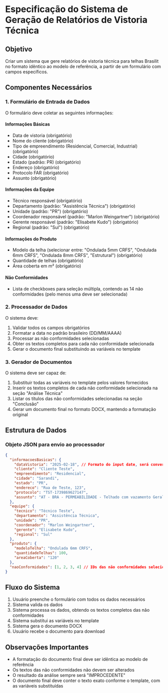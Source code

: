 # Especificação do Sistema de Geração de Relatórios de Vistoria Técnica

## Objetivo
Criar um sistema que gere relatórios de vistoria técnica para telhas Brasilit no formato idêntico ao modelo de referência, a partir de um formulário com campos específicos.

## Componentes Necessários

### 1. Formulário de Entrada de Dados

O formulário deve coletar as seguintes informações:

#### Informações Básicas
- Data de vistoria (obrigatório)
- Nome do cliente (obrigatório)
- Tipo de empreendimento (Residencial, Comercial, Industrial) (obrigatório)
- Cidade (obrigatório)
- Estado (padrão: PR) (obrigatório)
- Endereço (obrigatório)
- Protocolo FAR (obrigatório)
- Assunto (obrigatório)

#### Informações da Equipe
- Técnico responsável (obrigatório)
- Departamento (padrão: "Assistência Técnica") (obrigatório)
- Unidade (padrão: "PR") (obrigatório)
- Coordenador responsável (padrão: "Marlon Weingartner") (obrigatório)
- Gerente responsável (padrão: "Elisabete Kudo") (obrigatório)
- Regional (padrão: "Sul") (obrigatório)

#### Informações do Produto
- Modelo da telha (selecionar entre: "Ondulada 5mm CRFS", "Ondulada 6mm CRFS", "Ondulada 8mm CRFS", "Estrutural") (obrigatório)
- Quantidade de telhas (obrigatório)
- Área coberta em m² (obrigatório)

#### Não Conformidades
- Lista de checkboxes para seleção múltipla, contendo as 14 não conformidades (pelo menos uma deve ser selecionada)

### 2. Processador de Dados

O sistema deve:
1. Validar todos os campos obrigatórios
2. Formatar a data no padrão brasileiro (DD/MM/AAAA)
3. Processar as não conformidades selecionadas
4. Obter os textos completos para cada não conformidade selecionada
5. Gerar o documento final substituindo as variáveis no template

### 3. Gerador de Documentos

O sistema deve ser capaz de:
1. Substituir todas as variáveis no template pelos valores fornecidos
2. Inserir os textos completos de cada não conformidade selecionada na seção "Análise Técnica"
3. Listar os títulos das não conformidades selecionadas na seção "Conclusão"
4. Gerar um documento final no formato DOCX, mantendo a formatação original

## Estrutura de Dados

### Objeto JSON para envio ao processador

```json
{
  "informacoesBasicas": {
    "dataVistoria": "2025-02-18", // Formato do input date, será convertido para DD/MM/AAAA
    "cliente": "Cliente Teste",
    "empreendimento": "Residencial",
    "cidade": "Sarandi",
    "estado": "PR",
    "endereco": "Rua de Teste, 123",
    "protocolo": "TST-1739869627147",
    "assunto": "AT - BRA - PERMEABILIDADE - Telhado com vazamento Geral"
  },
  "equipe": {
    "tecnico": "Técnico Teste",
    "departamento": "Assistência Técnica",
    "unidade": "PR",
    "coordenador": "Marlon Weingartner",
    "gerente": "Elisabete Kudo", 
    "regional": "Sul"
  },
  "produto": {
    "modeloTelha": "Ondulada 6mm CRFS",
    "quantidadeTelhas": 100,
    "areaCoberta": "120"
  },
  "naoConformidades": [1, 2, 3, 4] // IDs das não conformidades selecionadas
}
```

## Fluxo do Sistema

1. Usuário preenche o formulário com todos os dados necessários
2. Sistema valida os dados
3. Sistema processa os dados, obtendo os textos completos das não conformidades
4. Sistema substitui as variáveis no template
5. Sistema gera o documento DOCX
6. Usuário recebe o documento para download

## Observações Importantes

- A formatação do documento final deve ser idêntica ao modelo de referência
- Os textos das não conformidades não devem ser alterados
- O resultado da análise sempre será "IMPROCEDENTE"
- O documento final deve conter o texto exato conforme o template, com as variáveis substituídas
